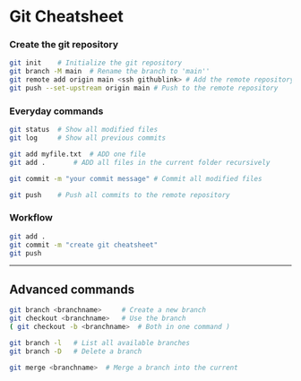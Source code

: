 # Git Cheatsheet


### Create the git repository

```bash
git init 	# Initialize the git repository
git branch -M main	# Rename the branch to 'main''
git remote add origin main <ssh githublink>	# Add the remote repository
git push --set-upstream origin main # Push to the remote repository
```

### Everyday commands

```bash
git status 	# Show all modified files
git log 	# Show all previous commits 

git add myfile.txt 	# ADD one file
git add . 		# ADD all files in the current folder recursively

git commit -m "your commit message" # Commit all modified files

git push 	# Push all commits to the remote repository 
```

### Workflow

```bash
git add .
git commit -m "create git cheatsheet"
git push
```

---

## Advanced commands

```bash
git branch <branchname>     # Create a new branch
git checkout <branchname>   # Use the branch
( git checkout -b <branchname>  # Both in one command )

git branch -l   # List all available branches
git branch -D   # Delete a branch

git merge <branchname>  # Merge a branch into the current
